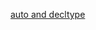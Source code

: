 [auto and decltype]([https://github.com/ROBINwan999/Cpp-new-features/tree/main/C%2B%2B11](https://github.com/ROBINwan999/Cpp-new-features/blob/main/C%2B%2B11/auto%20and%20decltype/auto%20and%20decltype.md))
